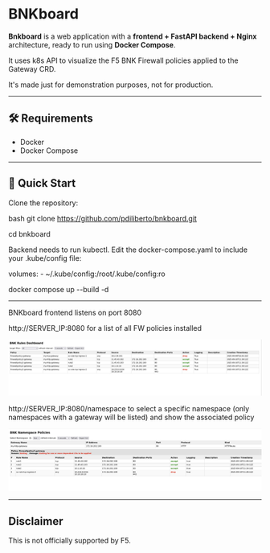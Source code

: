# BNKboard

**Bnkboard** is a web application with a **frontend + FastAPI backend + Nginx** architecture, ready to run using **Docker Compose**. 

It uses k8s API to visualize the F5 BNK Firewall policies applied to the Gateway CRD.

It's made just for demonstration purposes, not for production.

---

## 🛠️ Requirements

- Docker
- Docker Compose  

---

## 🚀 Quick Start

Clone the repository:

bash
git clone https://github.com/pdiliberto/bnkboard.git

cd bnkboard

Backend needs to run kubectl. Edit the docker-compose.yaml to include your .kube/config file:

volumes:
      - ~/.kube/config:/root/.kube/config:ro
      
docker compose up --build -d

---

BNKboard frontend listens on port 8080

http://SERVER_IP:8080 for a list of all FW policies installed

![All Policies and Rules Screenshot](frontend/policy-rules.jpg)

http://SERVER_IP:8080/namespace to select a specific namespace (only namespaces with a gateway will be listed) and show the associated policy

![Namespaces (apps) Policies](frontend/namespaces.jpg)

---

## Disclaimer

This is not officially supported by F5.



